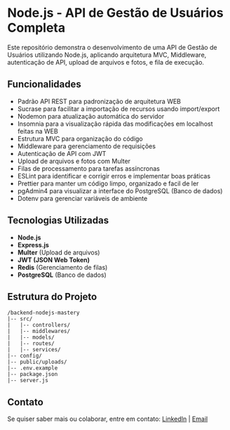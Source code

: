 # Node.js - API de Gestão de Usuários Completa

Este repositório demonstra o desenvolvimento de uma API de Gestão de Usuários utilizando Node.js, aplicando arquitetura MVC, Middleware, autenticação de API, upload de arquivos e fotos, e fila de execução.

## Funcionalidades
- Padrão API REST para padronização de arquitetura WEB
- Sucrase para facilitar a importação de recursos usando import/export
- Nodemon para atualização automática do servidor
- Insomnia para a visualização rápida das modificações em localhost feitas na WEB
- Estrutura MVC para organização do código
- Middleware para gerenciamento de requisições
- Autenticação de API com JWT
- Upload de arquivos e fotos com Multer
- Filas de processamento para tarefas assíncronas
- ESLint para identificar e corrigir erros e implementar boas práticas
- Prettier para manter um código limpo, organizado e facil de ler
- pgAdmin4 para visualizar a interface do PostgreSQL (Banco de dados)
- Dotenv para gerenciar variáveis ​​de ambiente

## Tecnologias Utilizadas
- **Node.js**
- **Express.js**
- **Multer** (Upload de arquivos)
- **JWT (JSON Web Token)**
- **Redis** (Gerenciamento de filas)
- **PostgreSQL** (Banco de dados)

## Estrutura do Projeto
```
/backend-nodejs-mastery
|-- src/
|   |-- controllers/
|   |-- middlewares/
|   |-- models/
|   |-- routes/
|   |-- services/
|-- config/
|-- public/uploads/
|-- .env.example
|-- package.json
|-- server.js
```


## Contato
Se quiser saber mais ou colaborar, entre em contato:
[LinkedIn](https://www.linkedin.com/in/fabio-henrique-1608bb1b5/) | [Email](fabiohvp2012@gmail.com)

